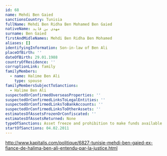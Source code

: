```yaml
---
id: 68
name: Mehdi Ben Gaied
sanctionsCountry: Tunisia
fullName: Mehdi Ben Ridha Ben Mohamed Ben Gaied
nativeName: مهدي بن قايد
surname: Ben Gaied
firstAndMidleNames: Mehdi Ben Ridha Ben Mohamed
aliases: []
identifyingInformation: Son-in-law of Ben Ali
placeOfBirth: ''
dateOfBirth: 29.01.1988
countryOfResidence: ''
corruptionLink: family
familyMembers:
  - name: Halime Ben Ali
    type: spouse
familyMembersSubjectToSanctions:
  - Halime Ben Ali
suspectedOrConfirmedOverseasProperties: ''
suspectedOrConfirmedLinksToLegalEntities: ''
suspectedOrConfirmedLinksToBankAccounts: ''
suspectedOrConfirmedLinksToOtherAssets: ''
estimatesOfAssetsFrozenOrConfiscated: ''
estimatesOfAssetsReturned: None
typeOfSanctions: Asset freeze and prohibition to make funds available
startOfSanctions: 04.02.2011
---
```

http://www.kapitalis.com/politique/6827-tunisie-mehdi-ben-gaied-ex-fiance-de-halima-ben-ali-entendu-par-la-justice.html

